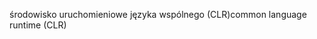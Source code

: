 <span data-ttu-id="33690-101">środowisko uruchomieniowe języka wspólnego (CLR)</span><span class="sxs-lookup"><span data-stu-id="33690-101">common language runtime (CLR)</span></span>